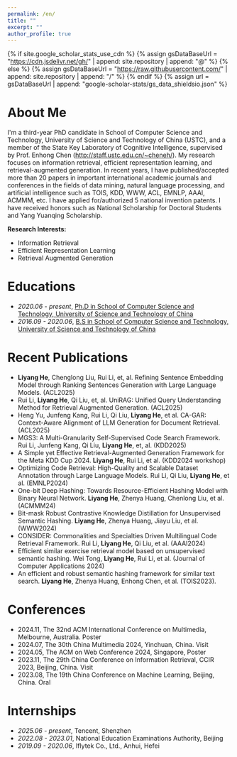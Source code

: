 ```yaml
---
permalink: /en/
title: ""
excerpt: ""
author_profile: true
---
```


{% if site.google_scholar_stats_use_cdn %}
{% assign gsDataBaseUrl = "https://cdn.jsdelivr.net/gh/" | append: site.repository | append: "@" %}
{% else %}
{% assign gsDataBaseUrl = "https://raw.githubusercontent.com/" | append: site.repository | append: "/" %}
{% endif %}
{% assign url = gsDataBaseUrl | append: "google-scholar-stats/gs_data_shieldsio.json" %}

# About Me
<span class='anchor' id='about-me'></span>

I'm a third-year PhD candidate in School of Computer Science and Technology, University of Science and Technology of China (USTC), and a member of the State Key Laboratory of Cognitive Intelligence, supervised by Prof. Enhong Chen (http://staff.ustc.edu.cn/~cheneh/). My research focuses on information retrieval, efficient representation learning, and retrieval-augmented generation. In recent years, I have published/accepted more than 20 papers in important international academic journals and conferences in the fields of data mining, natural language processing, and artificial intelligence such as TOIS, KDD, WWW, ACL, EMNLP, AAAI, ACMMM, etc. I have applied for/authorized 5 national invention patents. I have received honors such as National Scholarship for Doctoral Students and Yang Yuanqing Scholarship.

 <!-- <a href='https://scholar.google.com/citations?user=WMkMTb4AAAAJ'><img src="https://img.shields.io/endpoint?url={{ url | url_encode }}&logo=Google%20Scholar&labelColor=f6f6f6&color=9cf&style=flat&label=citations"></a>。 -->

**Research Interests:**
- Information Retrieval
- Efficient Representation Learning
- Retrieval Augmented Generation


<span class='anchor' id='-xl'></span>

# Educations
- *2020.06 - present*, <a href="https://en.ustc.edu.cn/">Ph.D in School of Computer Science and Technology, University of Science and Technology of China</a>
- *2016.09 - 2020.06*, <a href="https://en.ustc.edu.cn/">B.S in School of Computer Science and Technology, University of Science and Technology of China</a>
 
<span class='anchor' id='-lwzl'></span>

# Recent Publications

- **Liyang He**, Chenglong Liu, Rui Li, et, al. Refining Sentence Embedding Model through Ranking Sentences Generation with Large Language Models. (ACL2025)
- Rui Li, **Liyang He**, Qi Liu, et, al. UniRAG: Unified Query Understanding Method for Retrieval Augmented Generation. (ACL2025)
- Heng Yu, Junfeng Kang, Rui Li, Qi Liu, **Liyang He**, et al. CA-GAR: Context-Aware Alignment of LLM Generation for Document Retrieval. (ACL2025)
- MGS3: A Multi-Granularity Self-Supervised Code Search Framework. Rui Li, Junfeng Kang, Qi Liu, **Liyang He**, et, al. (KDD2025)
- A Simple yet Effective Retrieval-Augmented Generation Framework for the Meta KDD Cup 2024. **Liyang He**, Rui Li, et al. (KDD2024 workshop)
- Optimizing Code Retrieval: High-Quality and Scalable Dataset Annotation through Large Language Models. Rui Li, Qi Liu, **Liyang He**, et al. (EMNLP2024)
- One-bit Deep Hashing: Towards Resource-Efficient Hashing Model with Binary Neural Network. **Liyang He**, Zhenya Huang, Chenlong Liu, et al. (ACMMM24)
- Bit-mask Robust Contrastive Knowledge Distillation for Unsupervised Semantic Hashing. **Liyang He**, Zhenya Huang, Jiayu Liu, et al. (WWW2024)
- CONSIDER: Commonalities and Specialties Driven Multilingual Code Retrieval Framework. Rui Li, **Liyang He**, Qi Liu, et al. (AAAI2024)
- Efficient similar exercise retrieval model based on unsupervised semantic hashing. Wei Tong, **Liyang He**, Rui Li, et al. (Journal of Computer Applications 2024)
- An efficient and robust semantic hashing framework for similar text search. **Liyang He**, Zhenya Huang, Enhong Chen, et al. (TOIS2023).

<span class='anchor' id='-xshy'></span>

# Conferences
- 2024.11, The 32nd ACM International Conference on Multimedia, Melbourne, Australia. Poster</a>
- 2024.07, The 30th China Multimedia 2024, Yinchuan, China. Visit </a>
- 2024.05, The ACM on Web Conference 2024, Singapore, Poster </a>
- 2023.11, The 29th China Conference on Information Retrieval, CCIR 2023, Beijing, China. Visit </a>
- 2023.08, The 19th China Conference on Machine Learning, Beijing, China. Oral </a>

<span class='anchor' id='-gzsx'></span>

# Internships
- *2025.06 - present*, Tencent, Shenzhen</a>
- *2022.08 - 2023.01*, National Education Examinations Authority, Beijing</a>
- *2019.09 - 2020.06*, Iflytek Co., Ltd., Anhui, Hefei</a> 
